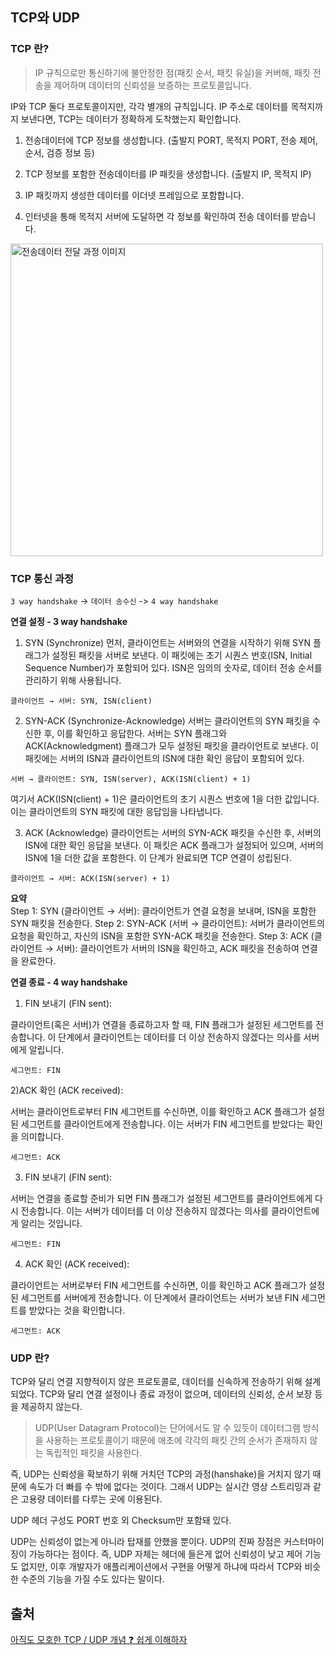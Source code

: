 ## TCP와 UDP

### TCP 란?

> IP 규칙으로만 통신하기에 불안정한 점(패킷 순서, 패킷 유실)을 커버해, 패킷 전송을 제어하며 데이터의 신뢰성을 보증하는 프로토콜입니다.

IP와 TCP 둘다 프로토콜이지만, 각각 별개의 규칙입니다.
IP 주소로 데이터를 목적지까지 보낸다면, TCP는 데이터가 정확하게 도착했는지 확인합니다.

1. 전송데이터에 TCP 정보를 생성합니다. (출발지 PORT, 목적지 PORT, 전송 제어, 순서, 검증 정보 등)

2. TCP 정보를 포함한 전송데이터를 IP 패킷을 생성합니다. (출발지 IP, 목적지 IP)

3. IP 패킷까지 생성한 데이터를 이더넷 프레임으로 포함합니다.

4. 인터넷을 통해 목적지 서버에 도달하면 각 정보를 확인하여 전송 데이터를 받습니다.

<img width="500" alt="전송데이터 전달 과정 이미지" src="https://github.com/user-attachments/assets/725cc2dd-499c-4c70-a099-e131ca439bb8">

### TCP 통신 과정

`3 way handshake` -> `데이터 송수신` -> `4 way handshake`

**연결 설정 - 3 way handshake**

1. SYN (Synchronize)
   먼저, 클라이언트는 서버와의 연결을 시작하기 위해 SYN 플래그가 설정된 패킷을 서버로 보낸다. 이 패킷에는 초기 시퀀스 번호(ISN, Initial Sequence Number)가 포함되어 있다. ISN은 임의의 숫자로, 데이터 전송 순서를 관리하기 위해 사용됩니다.

`클라이언트 → 서버: SYN, ISN(client)`

2. SYN-ACK (Synchronize-Acknowledge)
   서버는 클라이언트의 SYN 패킷을 수신한 후, 이를 확인하고 응답한다. 서버는 SYN 플래그와 ACK(Acknowledgment) 플래그가 모두 설정된 패킷을 클라이언트로 보낸다. 이 패킷에는 서버의 ISN과 클라이언트의 ISN에 대한 확인 응답이 포함되어 있다.

`서버 → 클라이언트: SYN, ISN(server), ACK(ISN(client) + 1)`

여기서 ACK(ISN(client) + 1)은 클라이언트의 초기 시퀀스 번호에 1을 더한 값입니다. 이는 클라이언트의 SYN 패킷에 대한 응답임을 나타냅니다.

3. ACK (Acknowledge)
   클라이언트는 서버의 SYN-ACK 패킷을 수신한 후, 서버의 ISN에 대한 확인 응답을 보낸다. 이 패킷은 ACK 플래그가 설정되어 있으며, 서버의 ISN에 1을 더한 값을 포함한다. 이 단계가 완료되면 TCP 연결이 성립된다.

`클라이언트 → 서버: ACK(ISN(server) + 1)`

**요약** <br/>
Step 1: SYN (클라이언트 → 서버): 클라이언트가 연결 요청을 보내며, ISN을 포함한 SYN 패킷을 전송한다.
Step 2: SYN-ACK (서버 → 클라이언트): 서버가 클라이언트의 요청을 확인하고, 자신의 ISN을 포함한 SYN-ACK 패킷을 전송한다.
Step 3: ACK (클라이언트 → 서버): 클라이언트가 서버의 ISN을 확인하고, ACK 패킷을 전송하여 연결을 완료한다.

**연결 종료 - 4 way handshake**

1. FIN 보내기 (FIN sent):

클라이언트(혹은 서버)가 연결을 종료하고자 할 때, FIN 플래그가 설정된 세그먼트를 전송합니다. 이 단계에서 클라이언트는 데이터를 더 이상 전송하지 않겠다는 의사를 서버에게 알립니다.

`세그먼트: FIN`

2)ACK 확인 (ACK received):

서버는 클라이언트로부터 FIN 세그먼트를 수신하면, 이를 확인하고 ACK 플래그가 설정된 세그먼트를 클라이언트에게 전송합니다. 이는 서버가 FIN 세그먼트를 받았다는 확인을 의미합니다.

`세그먼트: ACK`

3. FIN 보내기 (FIN sent):

서버는 연결을 종료할 준비가 되면 FIN 플래그가 설정된 세그먼트를 클라이언트에게 다시 전송합니다. 이는 서버가 데이터를 더 이상 전송하지 않겠다는 의사를 클라이언트에게 알리는 것입니다.

`세그먼트: FIN`

4. ACK 확인 (ACK received):

클라이언트는 서버로부터 FIN 세그먼트를 수신하면, 이를 확인하고 ACK 플래그가 설정된 세그먼트를 서버에게 전송합니다. 이 단계에서 클라이언트는 서버가 보낸 FIN 세그먼트를 받았다는 것을 확인합니다.

`세그먼트: ACK`

### UDP 란?

TCP와 달리 연결 지향적이지 않은 프로토콜로, 데이터를 신속하게 전송하기 위해 설계되었다. TCP와 달리 연결 설정이나 종료 과정이 없으며, 데이터의 신뢰성, 순서 보장 등을 제공하지 않는다.

> UDP(User Datagram Protocol)는 단어에서도 알 수 있듯이 데이터그램 방식을 사용하는 프로토콜이기 때문에 애초에 각각의 패킷 간의 순서가 존재하지 않는 독립적인 패킷을 사용한다.

즉, UDP는 신뢰성을 확보하기 위해 거치던 TCP의 과정(hanshake)을 거치지 않기 때문에 속도가 더 빠를 수 밖에 없다는 것이다. 그래서 UDP는 실시간 영상 스트리밍과 같은 고용량 데이터를 다루는 곳에 이용된다.

UDP 헤더 구성도 PORT 번호 외 Checksum만 포함돼 있다.

UDP는 신뢰성이 없는게 아니라 탑재를 안했을 뿐이다. UDP의 진짜 장점은 커스터마이징이 가능하다는 점이다.
즉, UDP 자체는 헤더에 들은게 없어 신뢰성이 낮고 제어 기능도 없지만, 이후 개발자가 애플리케이션에서 구현을 어떻게 하냐에 따라서 TCP와 비슷한 수준의 기능을 가질 수도 있다는 말이다.

## 출처

[아직도 모호한 TCP / UDP 개념 ❓ 쉽게 이해하자](https://inpa.tistory.com/entry/NW-%F0%9F%8C%90-%EC%95%84%EC%A7%81%EB%8F%84-%EB%AA%A8%ED%98%B8%ED%95%9C-TCP-UDP-%EA%B0%9C%EB%85%90-%E2%9D%93-%EC%89%BD%EA%B2%8C-%EC%9D%B4%ED%95%B4%ED%95%98%EC%9E%90)
